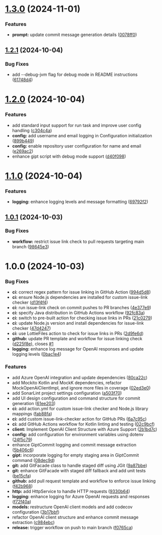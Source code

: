 # [1.3.0](https://github.com/uyqn/gipt/compare/v1.2.1...v1.3.0) (2024-11-01)


### Features

* **prompt:** update commit message generation details ([0078ff0](https://github.com/uyqn/gipt/commit/0078ff0078177ee3be8035e9ebf14c3b1246bd38))

## [1.2.1](https://github.com/uyqn/gipt/compare/v1.2.0...v1.2.1) (2024-10-04)


### Bug Fixes

* add --debug-jvm flag for debug mode in README instructions ([61748d4](https://github.com/uyqn/gipt/commit/61748d4d76a7c74e669ef4cc3365d9ad7bbfda0a))

# [1.2.0](https://github.com/uyqn/gipt/compare/v1.1.0...v1.2.0) (2024-10-04)


### Features

* add standard input support for run task and improve user config handling ([c304c4a](https://github.com/uyqn/gipt/commit/c304c4aff5f9e876d57d087546cf94534f5bc45d))
* **config:** add username and email logging in Configuration initialization ([899b449](https://github.com/uyqn/gipt/commit/899b449d693a3fc2b717eaf89e6e71c4b5a78988))
* **config:** enable repository user configuration for name and email ([e269ac2](https://github.com/uyqn/gipt/commit/e269ac2ab7143056a2a1ad52a899017eb77a1b1a))
* enhance gipt script with debug mode support ([d40f098](https://github.com/uyqn/gipt/commit/d40f0985dca2aa59b902c5063f3caec7ed4ae61b))

# [1.1.0](https://github.com/uyqn/gipt/compare/v1.0.1...v1.1.0) (2024-10-04)


### Features

* **logging:** enhance logging levels and message formatting ([69792f2](https://github.com/uyqn/gipt/commit/69792f2e222a3c6232bc8c78099c280ce6a305f2))

## [1.0.1](https://github.com/uyqn/gipt/compare/v1.0.0...v1.0.1) (2024-10-03)


### Bug Fixes

* **workflow:** restrict issue link check to pull requests targeting main branch ([98645e3](https://github.com/uyqn/gipt/commit/98645e3bcd6b5dbb4165cba6f06a5c1051419ec1))

# 1.0.0 (2024-10-03)


### Bug Fixes

* **ci:** correct regex pattern for issue linking in GitHub Action ([994d5d8](https://github.com/uyqn/gipt/commit/994d5d8d67d1b89bde23f09e67f2463cb9112e96))
* **ci:** ensure Node.js dependencies are installed for custom issue-link checker ([d13f4f4](https://github.com/uyqn/gipt/commit/d13f4f4f9dc608cff38bfd66aa957ee42e6e1eea))
* **ci:** run issue-link check on commit pushes to PR branches ([4e377e9](https://github.com/uyqn/gipt/commit/4e377e96894a094ef830fe09a643fbf2f1908794))
* **ci:** specify Java distribution in GitHub Actions workflow ([92fc83a](https://github.com/uyqn/gipt/commit/92fc83a3b870d222406b6b22193a3c561558a0f6))
* **ci:** switch to pre-built action for checking issue links in PRs ([21c0279](https://github.com/uyqn/gipt/commit/21c0279dd1212cb1eb345d1f0a59ce276322b23f))
* **ci:** update Node.js version and install dependencies for issue-link checker ([47d4247](https://github.com/uyqn/gipt/commit/47d42476dac351564897ea51a6d5db6e6b37dd0c))
* **ci:** use LottieFiles action to check for issue links in PRs ([2d9fe6d](https://github.com/uyqn/gipt/commit/2d9fe6d9573db3b56a43f30546e8250ac81703d0))
* **github:** update PR template and workflow for issue linking check ([d225f8e](https://github.com/uyqn/gipt/commit/d225f8e76ed9d649640e8bb26b153386adfc6a22)), closes [#1](https://github.com/uyqn/gipt/issues/1)
* **logging:** enhance log message for OpenAI responses and update logging levels ([0bac1e4](https://github.com/uyqn/gipt/commit/0bac1e438bb88439e0843dcfb45cb5bc7a90405c))


### Features

* add Azure OpenAI integration and update dependencies ([80ca22c](https://github.com/uyqn/gipt/commit/80ca22ca51aa87c60fcb54be7294765d43d89808))
* add Mockito Kotlin and MockK dependencies, refactor MockOpenAiClientImpl, and ignore more files in coverage ([02ed3e0](https://github.com/uyqn/gipt/commit/02ed3e07acf6baa3d31e374b6e5ed1c0e817bf33))
* add SonarLint project settings configuration ([a503f70](https://github.com/uyqn/gipt/commit/a503f7018c1c8ff609c21f1366e1e55098a82767))
* add UI design configuration and command structure for commit generation ([61ee203](https://github.com/uyqn/gipt/commit/61ee203ab7c8f9e6a2713db936ef76f545cf2dfe))
* **ci:** add action.yml for custom issue-link checker and Node.js library mappings ([fab88fa](https://github.com/uyqn/gipt/commit/fab88fa23a58e1a902a81a31342be45f7630e6b7))
* **ci:** add custom issue-link-checker action for GitHub PRs ([6a7c95c](https://github.com/uyqn/gipt/commit/6a7c95cc60944bb07e0b710bfc7b208d31091da0))
* **ci:** add GitHub Actions workflow for Kotlin linting and testing ([02c9bcf](https://github.com/uyqn/gipt/commit/02c9bcf64bb5bbda6126979cfc0273cf32bc0c04))
* **client:** Implement OpenAI Client Structure with Azure Support ([2b1bd7c](https://github.com/uyqn/gipt/commit/2b1bd7cc2cf871367ca13839770fab7d851a9f0f))
* **config:** add configuration for environment variables using dotenv ([24f5c79](https://github.com/uyqn/gipt/commit/24f5c797e4091e833ec9a7458fd11ba7ea924651))
* enhance GiptCommit logging and commit message extraction ([5b406c6](https://github.com/uyqn/gipt/commit/5b406c66b43301493ff6aabed3a5c02f46ecfcb6))
* **gipt:** incorporate logging for empty staging area in GiptCommit command ([08dec9d](https://github.com/uyqn/gipt/commit/08dec9deedafe3f644507a0aa868cc04ce41bded))
* **git:** add GitFacade class to handle staged diff using JGit ([9a87bbe](https://github.com/uyqn/gipt/commit/9a87bbe2f2384b31cf635e335dd878c208c53923))
* **git:** enhance GitFacade with staged diff fallback and add unit tests ([be15cfa](https://github.com/uyqn/gipt/commit/be15cfae97873aa8e3ec85081932e5e10e40eb8d))
* **github:** add pull request template and workflow to enforce issue linking ([f42b968](https://github.com/uyqn/gipt/commit/f42b9685f861f5ac1e873a3155aad76c20a18aa6))
* **http:** add HttpService to handle HTTP requests ([9330b64](https://github.com/uyqn/gipt/commit/9330b64b7524621bb26cf6af91c3c656ba8e5737))
* **logging:** enhance logging for Azure OpenAI requests and responses ([f72f40a](https://github.com/uyqn/gipt/commit/f72f40a6667f0e405794551e96f3c2c00ed59981))
* **models:** restructure OpenAI client models and add codecov configuration ([3b17bbf](https://github.com/uyqn/gipt/commit/3b17bbfe43c3f46e8887a762295981421d00ad03))
* refactor OpenAI client structure and enhance commit message extraction ([c984ebc](https://github.com/uyqn/gipt/commit/c984ebc459f342be08ee6d130cfb61f8f54ea40c))
* **release:** trigger workflow on push to main branch ([f0765ca](https://github.com/uyqn/gipt/commit/f0765ca277b30139180792925a904db16aaaad46))
